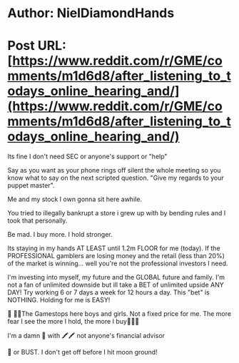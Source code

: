 # Author: NielDiamondHands
# Post URL: [https://www.reddit.com/r/GME/comments/m1d6d8/after_listening_to_todays_online_hearing_and/](https://www.reddit.com/r/GME/comments/m1d6d8/after_listening_to_todays_online_hearing_and/)


Its fine I don't need SEC or anyone's support or "help" 

Say as you want as your phone rings off silent the whole meeting so you know what to say on the next scripted question. "Give my regards to your puppet master". 

Me and my stock I own gonna sit here awhile.

 You tried to illegally bankrupt a store i grew up with by bending rules and I took that personally. 

Be mad. I buy more. I hold stronger.

Its staying in my hands AT LEAST until 1.2m FLOOR for me (today). If the PROFESSIONAL gamblers are losing money and the retail (less than 20%) of the market is winning... well you're not the professional investors I need. 

I'm investing into myself, my future and the GLOBAL future and family. I'm not a fan of unlimited downside but ill take a BET of unlimited upside ANY DAY! Try working 6 or 7 days a week for 12 hours a day. This "bet" is NOTHING. Holding for me is EASY!


🚀 🦍🦍The Gamestops here boys and girls. Not a fixed price for me. The more fear I see the more I hold, the more I buy🦍🦍🚀 

I'm a damn 
🦍 with 🖍🖍 not anyone's financial advisor

🌙 or BUST. I don't get off before I hit moon ground!